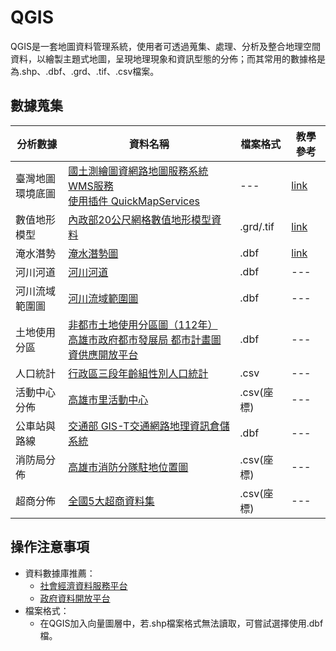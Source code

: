 # QGIS
QGIS是一套地圖資料管理系統，使用者可透過蒐集、處理、分析及整合地理空間資料，以繪製主題式地圖，呈現地理現象和資訊型態的分佈；而其常用的數據格是為.shp、.dbf、.grd、.tif、.csv檔案。

## 數據蒐集
| **分析數據** | **資料名稱** | **檔案格式**| **教學參考** |
| --- | --- | --- | --- |
| 臺灣地圖<br>環境底圖 |  [國土測繪圖資網路地圖服務系統WMS服務](https://www.nlsc.gov.tw/NLSC_Content.aspx?n=11987&s=183190)<br>[使用插件 QuickMapServices](https://plugins.qgis.org/plugins/quick_map_services/) | --- | [link](https://www.youtube.com/watch?v=w94r1mE6Jz0) |
| 數值地形模型 | [內政部20公尺網格數值地形模型資料](https://data.gov.tw/dataset/35430) | .grd/.tif | [link](https://www.youtube.com/watch?v=XpN0tO5wA3A) |
| 淹水潛勢 | [淹水潛勢圖](https://data.gov.tw/dataset/25766) | .dbf | [link](https://www.youtube.com/watch?v=IXHbmR7Is-Y&list=PL-6GgAT7_AUS2EqA0Bf9L35Ku0aGSkfYC&index=5) |
| 河川河道 | [河川河道](https://data.gov.tw/dataset/25781) | .dbf | --- |
| 河川流域範圍圖 | [河川流域範圍圖](https://data.gov.tw/dataset/9823) | .dbf | --- |
| 土地使用分區 | [非都市土地使用分區圖（112年）](https://data.gov.tw/dataset/169538)<br>[高雄市政府都市發展局 都市計畫圖資供應開放平台](https://urbangisdata.kcg.gov.tw/ODA/web_page/ODA020100.jsp) | .dbf | --- |
| 人口統計 | [行政區三段年齡組性別人口統計](https://segis.moi.gov.tw/STATCloud/QueryInterfaceView?COL=XnZR4EL%252b%252bEUW829GivKzQQ%253d%253d&MCOL=wmufPLtELxnT0Qc7RnrIIw%253d%253d) | .csv | --- |
| 活動中心分佈 | [高雄市里活動中心](https://data.gov.tw/dataset/47063) | .csv(座標) | --- |
| 公車站與路線 | [交通部 GIS-T交通網路地理資訊倉儲系統](https://gist.transportdata.tw/gist_web/MapDataService/Retrieval) | .dbf | --- |
| 消防局分佈 | [高雄市消防分隊駐地位置圖](https://data.kcg.gov.tw/dataset/team-sites) | .csv(座標) | --- |
| 超商分佈 | [全國5大超商資料集](https://data.gov.tw/dataset/32086?fbclid=IwAR1-5ekeNM6TZSC-1jyXoVrbAR8fPlnnLaXGPUrETnzMR9CujVtdzku81OM) | .csv(座標) | --- |

## 操作注意事項
- 資料數據庫推薦：
    - [社會經濟資料服務平台](https://segis.moi.gov.tw/STATCloud/Index)
    - [政府資料開放平台](https://data.gov.tw/)
- 檔案格式：
    - 在QGIS加入向量圖層中，若.shp檔案格式無法讀取，可嘗試選擇使用.dbf檔。